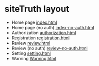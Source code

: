 # siteTruth layout

* Home page [index.html](index.html)
* Home page (no auth) [index-no-auth.html](index-no-auth.html)
* Authorization [authorization.html](authorization.html)
* Registration [registration.html](registration.html)
* Review [review.html](review.html)
* Review (no auth) [review-no-auth.html](review-no-auth.html)
* Setting [setting.html](setting.html)
* Warning [Warning.html](Warning.html)